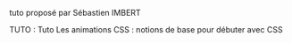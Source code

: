 tuto proposé par Sébastien IMBERT

TUTO :
Tuto Les animations CSS : notions de base pour débuter avec CSS